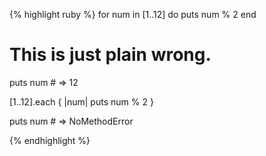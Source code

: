{% highlight ruby %}
for num in [1..12] do
  puts num % 2
end

# This is just plain wrong.
puts num # => 12

[1..12].each { |num| puts num % 2 }

puts num # => NoMethodError

{% endhighlight %}
